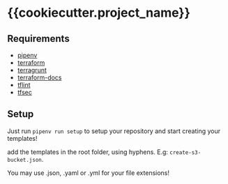 # {{cookiecutter.project_name}}

## Requirements
- [pipenv](https://pypi.org/project/pipenv/)
- [terraform](https://www.terraform.io/downloads.html)
- [terragrunt](https://terragrunt.gruntwork.io/docs/getting-started/install/)
- [terraform-docs](https://github.com/segmentio/terraform-docs)
- [tflint](https://github.com/terraform-linters/tflint)
- [tfsec](https://github.com/liamg/tfsec)

## Setup

Just run `pipenv run setup` to setup your repository and start creating your templates!

add the templates in the root folder, using hyphens. E.g: `create-s3-bucket.json`.

You may use .json, .yaml or .yml for your file extensions!
